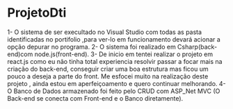 # ProjetoDti
 1- O sistema de ser execultado no Visual Studio com todas as pasta identificadas no portifolio ,para ver-lo em funcionamento devará acionar a opção depurar no programa.
 2- O sistema foi realizado em Csharp(back-end)com node.js(front-end).
 3- De inicio em tentei realizar o projeto em react.js como eu não tinha total experiencia resolvir passar a focar mais na criação do back-end, conseguir criar uma boa estrutura mas ficou um pouco a deseja a parte do front.
 Me esfocei muito na realização deste projeto , ainda estou em aperfeiçoamento e quero continuar melhorando.
 4- O Banco de Dados armazenado foi feito pelo CRUD com ASP_Net MVC (O Back-end se conecta com Front-end e o Banco diretamente).
 
